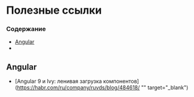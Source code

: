 # Полезные ссылки

### Содержание
* [Angular](#angular)
*

## Angular

<!-- * []() -->
* [Angular 9 и Ivy: ленивая загрузка компонентов](https://habr.com/ru/company/ruvds/blog/484618/ "" target="_blank")
